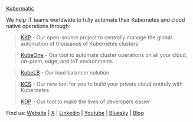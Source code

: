 [Kubermatic](https://www.kubermatic.com/)

We help IT teams worldwide to fully automate their Kubernetes and cloud native operations through:

> [KKP](https://www.kubermatic.com/products/kubermatic-kubernetes-platform/) - Our open-source project to centrally manage the global automation of thousands of Kubernetes clusters

> [KubeOne](https://www.kubermatic.com/products/kubermatic-kubeone/) - Our tool to automate cluster operations on all your cloud, on-prem, edge, and IoT environments

> [KubeLB](https://www.kubermatic.com/products/kubelb/) - Our load balancer solution

> [KCS](https://www.kubermatic.com/products/kubermatic-cloud-stack/) - Our new tool for you to build your private cloud entirely with Kubernetes
> 
> [KDP](https://www.kubermatic.com/products/kubermatic-developer-platform/) - Our tool to make the lives of developers easier


Find us: [Website](https://www.kubermatic.com/) | [X](https://x.com/Kubermatic) | [Linkedin](https://www.linkedin.com/company/kubermatic) | [Youtube](https://www.youtube.com/@kubermatic) | [Bluesky](https://bsky.app/profile/kubermatic.bsky.social) | [Blog](https://www.kubermatic.com/blog/)
